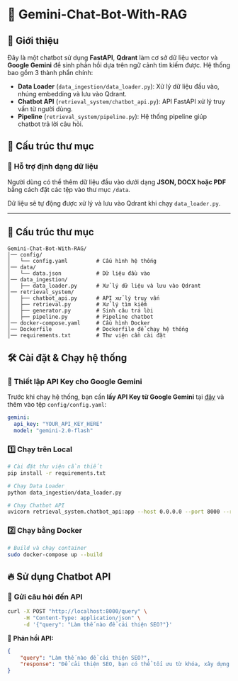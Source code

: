 # 🚀 Gemini-Chat-Bot-With-RAG

## 📌 Giới thiệu
Đây là một chatbot sử dụng **FastAPI**, **Qdrant** làm cơ sở dữ liệu vector và **Google Gemini** để sinh phản hồi dựa trên ngữ cảnh tìm kiếm được. Hệ thống bao gồm 3 thành phần chính:

- **Data Loader** (`data_ingestion/data_loader.py`): Xử lý dữ liệu đầu vào, nhúng embedding và lưu vào Qdrant.
- **Chatbot API** (`retrieval_system/chatbot_api.py`): API FastAPI xử lý truy vấn từ người dùng.
- **Pipeline** (`retrieval_system/pipeline.py`): Hệ thống pipeline giúp chatbot trả lời câu hỏi.

## 📂 Cấu trúc thư mục

### 📌 **Hỗ trợ định dạng dữ liệu**
Người dùng có thể thêm dữ liệu đầu vào dưới dạng **JSON, DOCX hoặc PDF** bằng cách đặt các tệp vào thư mục `/data`.

Dữ liệu sẽ tự động được xử lý và lưu vào Qdrant khi chạy `data_loader.py`.

---

## 📂 Cấu trúc thư mục
```
Gemini-Chat-Bot-With-RAG/
│── config/
│   └── config.yaml         # Cấu hình hệ thống
│── data/
│   └── data.json           # Dữ liệu đầu vào
│── data_ingestion/
│   ├── data_loader.py      # Xử lý dữ liệu và lưu vào Qdrant
│── retrieval_system/
│   ├── chatbot_api.py      # API xử lý truy vấn
│   ├── retrieval.py        # Xử lý tìm kiếm
│   ├── generator.py        # Sinh câu trả lời
│   ├── pipeline.py         # Pipeline chatbot
│── docker-compose.yaml     # Cấu hình Docker
│── Dockerfile              # Dockerfile để chạy hệ thống
│── requirements.txt        # Thư viện cần cài đặt
```

## 🛠 Cài đặt & Chạy hệ thống

### 🔑 **Thiết lập API Key cho Google Gemini**
Trước khi chạy hệ thống, bạn cần **lấy API Key từ Google Gemini** tại [đây](https://aistudio.google.com/app/apikey?hl=vi) và thêm vào tệp `config/config.yaml`:

```yaml
gemini:
  api_key: "YOUR_API_KEY_HERE"
  model: "gemini-2.0-flash"
```

### 1️⃣ **Chạy trên Local**
```sh
# Cài đặt thư viện cần thiết
pip install -r requirements.txt

# Chạy Data Loader
python data_ingestion/data_loader.py

# Chạy Chatbot API
uvicorn retrieval_system.chatbot_api:app --host 0.0.0.0 --port 8000 --reload
```

### 2️⃣ **Chạy bằng Docker**
```sh
# Build và chạy container
sudo docker-compose up --build
```

## 🔥 Sử dụng Chatbot API
### 📌 **Gửi câu hỏi đến API**
```sh
curl -X POST "http://localhost:8000/query" \
     -H "Content-Type: application/json" \
     -d '{"query": "Làm thế nào để cải thiện SEO?"}'
```
📌 **Phản hồi API:**
```json
{
    "query": "Làm thế nào để cải thiện SEO?",
    "response": "Để cải thiện SEO, bạn có thể tối ưu từ khóa, xây dựng liên kết, và tạo nội dung chất lượng."
}
```